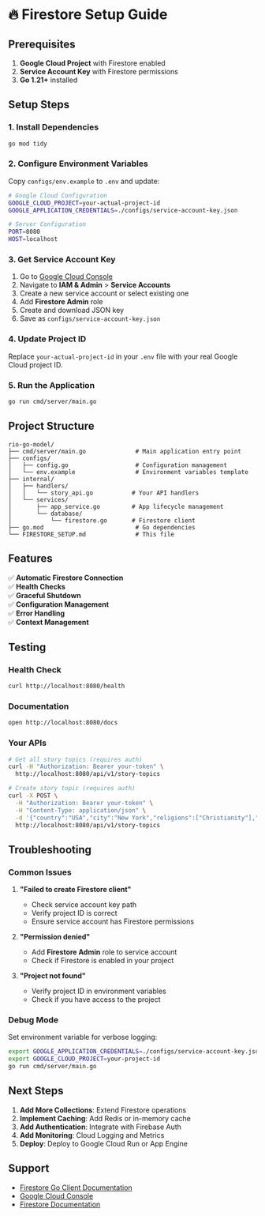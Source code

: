 # 🔥 Firestore Setup Guide

## Prerequisites

1. **Google Cloud Project** with Firestore enabled
2. **Service Account Key** with Firestore permissions
3. **Go 1.21+** installed

## Setup Steps

### 1. Install Dependencies

```bash
go mod tidy
```

### 2. Configure Environment Variables

Copy `configs/env.example` to `.env` and update:

```bash
# Google Cloud Configuration
GOOGLE_CLOUD_PROJECT=your-actual-project-id
GOOGLE_APPLICATION_CREDENTIALS=./configs/service-account-key.json

# Server Configuration
PORT=8080
HOST=localhost
```

### 3. Get Service Account Key

1. Go to [Google Cloud Console](https://console.cloud.google.com/)
2. Navigate to **IAM & Admin** > **Service Accounts**
3. Create a new service account or select existing one
4. Add **Firestore Admin** role
5. Create and download JSON key
6. Save as `configs/service-account-key.json`

### 4. Update Project ID

Replace `your-actual-project-id` in your `.env` file with your real Google Cloud project ID.

### 5. Run the Application

```bash
go run cmd/server/main.go
```

## Project Structure

```
rio-go-model/
├── cmd/server/main.go              # Main application entry point
├── configs/
│   ├── config.go                   # Configuration management
│   └── env.example                 # Environment variables template
├── internal/
│   ├── handlers/
│   │   └── story_api.go           # Your API handlers
│   └── services/
│       ├── app_service.go         # App lifecycle management
│       └── database/
│           └── firestore.go       # Firestore client
├── go.mod                          # Go dependencies
└── FIRESTORE_SETUP.md              # This file
```

## Features

✅ **Automatic Firestore Connection**  
✅ **Health Checks**  
✅ **Graceful Shutdown**  
✅ **Configuration Management**  
✅ **Error Handling**  
✅ **Context Management**  

## Testing

### Health Check
```bash
curl http://localhost:8080/health
```

### Documentation
```bash
open http://localhost:8080/docs
```

### Your APIs
```bash
# Get all story topics (requires auth)
curl -H "Authorization: Bearer your-token" \
  http://localhost:8080/api/v1/story-topics

# Create story topic (requires auth)
curl -X POST \
  -H "Authorization: Bearer your-token" \
  -H "Content-Type: application/json" \
  -d '{"country":"USA","city":"New York","religions":["Christianity"],"preferences":["fiction"]}' \
  http://localhost:8080/api/v1/story-topics
```

## Troubleshooting

### Common Issues

1. **"Failed to create Firestore client"**
   - Check service account key path
   - Verify project ID is correct
   - Ensure service account has Firestore permissions

2. **"Permission denied"**
   - Add **Firestore Admin** role to service account
   - Check if Firestore is enabled in your project

3. **"Project not found"**
   - Verify project ID in environment variables
   - Check if you have access to the project

### Debug Mode

Set environment variable for verbose logging:
```bash
export GOOGLE_APPLICATION_CREDENTIALS=./configs/service-account-key.json
export GOOGLE_CLOUD_PROJECT=your-project-id
go run cmd/server/main.go
```

## Next Steps

1. **Add More Collections**: Extend Firestore operations
2. **Implement Caching**: Add Redis or in-memory cache
3. **Add Authentication**: Integrate with Firebase Auth
4. **Add Monitoring**: Cloud Logging and Metrics
5. **Deploy**: Deploy to Google Cloud Run or App Engine

## Support

- [Firestore Go Client Documentation](https://pkg.go.dev/cloud.google.com/go/firestore)
- [Google Cloud Console](https://console.cloud.google.com/)
- [Firestore Documentation](https://firebase.google.com/docs/firestore)

